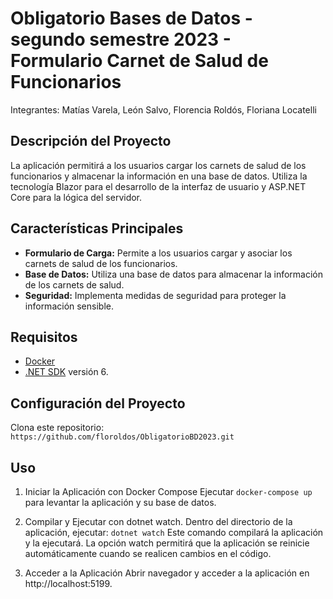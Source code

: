 # Obligatorio Bases de Datos - segundo semestre 2023 - Formulario Carnet de Salud de Funcionarios
Integrantes:
Matías Varela, León Salvo, Florencia Roldós, Floriana Locatelli

## Descripción del Proyecto
La aplicación permitirá a los usuarios cargar los carnets de salud de los funcionarios y almacenar la información en una base de datos. Utiliza la tecnología Blazor para el desarrollo de la interfaz de usuario y ASP.NET Core para la lógica del servidor.

## Características Principales

- **Formulario de Carga:** Permite a los usuarios cargar y asociar los carnets de salud de los funcionarios.
- **Base de Datos:** Utiliza una base de datos para almacenar la información de los carnets de salud.
- **Seguridad:** Implementa medidas de seguridad para proteger la información sensible.

## Requisitos 

- [Docker](https://www.docker.com/get-started)
- [.NET SDK](https://dotnet.microsoft.com/download) versión 6.

## Configuración del Proyecto

Clona este repositorio: `https://github.com/floroldos/ObligatorioBD2023.git`

## Uso

1. Iniciar la Aplicación con Docker Compose
Ejecutar `docker-compose up` para levantar la aplicación y su base de datos.

3. Compilar y Ejecutar con dotnet watch.
  Dentro del directorio de la aplicación, ejecutar:
  `dotnet watch`
  Este comando compilará la aplicación y la ejecutará. La opción watch permitirá que la aplicación se reinicie automáticamente cuando se realicen cambios en el código.

4. Acceder a la Aplicación
Abrir navegador y acceder a la aplicación en http://localhost:5199.



